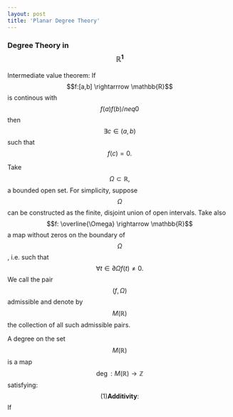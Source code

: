 ```yaml
---
layout: post
title: 'Planar Degree Theory'
---
```


### Degree Theory in $$\mathbb{R}^1$$

Intermediate value theorem: If $$f:[a,b] \rightarrrow \mathbb{R}$$ is continous with $$f(a)f(b) /neq0$$
then $$\exists c \in (a,b)$$ such that $$f(c) = 0.$$

Take $$\Omega \subset \mathbb{R},$$ a bounded open set. For simplicity, suppose $$\Omega$$ can be 
constructed as the finite, disjoint union of open intervals. Take also $$f: \overline{\Omega} \rightarrow \mathbb{R}$$
a map without zeros on the boundary of $$\Omega$$, i.e. such that $$\forall t \in \partial \Omega f(t) \neq 0.$$
We call the pair $$(f, \Omega)$$ admissible and denote by $$M(\mathbb{R})$$ the collection of all such admissible pairs.

A degree on the set $$M(\mathbb{R})$$ is a map $$\operatorname{deg}: M(\mathbb{R}) \rightarrow \mathbb{Z}$$ satisfying:
$$(1) \mathbf{Additivity}:$$ If